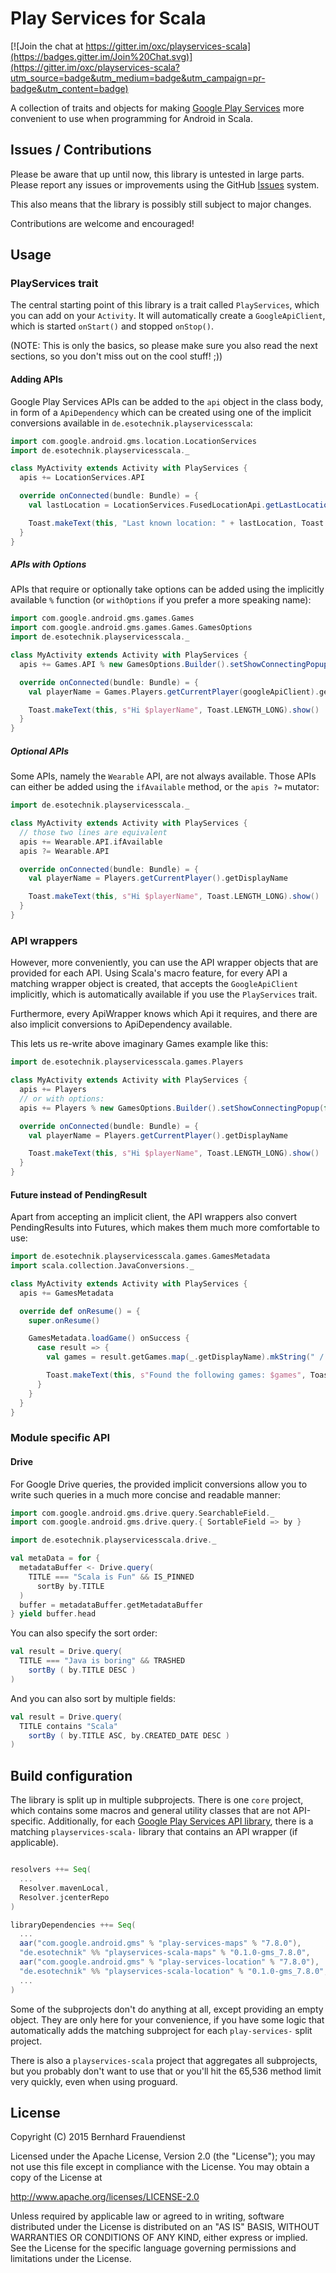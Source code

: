 # Play Services for Scala #

[![Join the chat at https://gitter.im/oxc/playservices-scala](https://badges.gitter.im/Join%20Chat.svg)](https://gitter.im/oxc/playservices-scala?utm_source=badge&utm_medium=badge&utm_campaign=pr-badge&utm_content=badge)

A collection of traits and objects for making
[Google Play Services](https://developers.google.com/android/) more convenient to use when
programming for Android in Scala.

## Issues / Contributions ##

Please be aware that up until now, this library is untested in large parts. Please report any
issues or improvements using the GitHub [Issues](https://github.com/oxc/playservices-scala/issues)
system.

This also means that the library is possibly still subject to major changes.

Contributions are welcome and encouraged!

## Usage ##

### PlayServices trait ###

The central starting point of this library is a trait called `PlayServices`, which you can add on
your `Activity`. It will automatically create a `GoogleApiClient`, which is started `onStart()` and
stopped `onStop()`.

(NOTE: This is only the basics, so please make sure you also read the next sections, so you don't
miss out on the cool stuff! ;))

#### Adding APIs ####

Google Play Services APIs can be added to the `api` object in the class body, in form of a
`ApiDependency` which can be created using one of the implicit conversions available
in `de.esotechnik.playservicesscala`:

```scala
import com.google.android.gms.location.LocationServices
import de.esotechnik.playservicesscala._

class MyActivity extends Activity with PlayServices {
  apis += LocationServices.API

  override onConnected(bundle: Bundle) = {
    val lastLocation = LocationServices.FusedLocationApi.getLastLocation(googleApiClient);

    Toast.makeText(this, "Last known location: " + lastLocation, Toast.LENGTH_LONG).show()
  }
}
```

##### APIs with Options #####

APIs that require or optionally take options can be added using the implicitly available `%`
function (or `withOptions` if you prefer a more speaking name):

```scala
import com.google.android.gms.games.Games
import com.google.android.gms.games.Games.GamesOptions
import de.esotechnik.playservicesscala._

class MyActivity extends Activity with PlayServices {
  apis += Games.API % new GamesOptions.Builder().setShowConnectingPopup(false).build()

  override onConnected(bundle: Bundle) = {
    val playerName = Games.Players.getCurrentPlayer(googleApiClient).getDisplayName

    Toast.makeText(this, s"Hi $playerName", Toast.LENGTH_LONG).show()
  }
}
```

##### Optional APIs #####

Some APIs, namely the `Wearable` API, are not always available. Those APIs can either be added
using the `ifAvailable` method, or the `apis ?=` mutator:

```scala
import de.esotechnik.playservicesscala._

class MyActivity extends Activity with PlayServices {
  // those two lines are equivalent
  apis += Wearable.API.ifAvailable
  apis ?= Wearable.API

  override onConnected(bundle: Bundle) = {
    val playerName = Players.getCurrentPlayer().getDisplayName

    Toast.makeText(this, s"Hi $playerName", Toast.LENGTH_LONG).show()
  }
}
```

### API wrappers ###

However, more conveniently, you can use the API wrapper objects that are provided for each API.
Using Scala's macro feature, for every API a matching wrapper object is created, that accepts the
`GoogleApiClient` implicitly, which is automatically available if you use the `PlayServices` trait.

Furthermore, every ApiWrapper knows which Api it requires, and there are also implicit conversions
to ApiDependency available.

This lets us re-write above imaginary Games example like this:


```scala
import de.esotechnik.playservicesscala.games.Players

class MyActivity extends Activity with PlayServices {
  apis += Players
  // or with options:
  apis += Players % new GamesOptions.Builder().setShowConnectingPopup(false).build()

  override onConnected(bundle: Bundle) = {
    val playerName = Players.getCurrentPlayer().getDisplayName

    Toast.makeText(this, s"Hi $playerName", Toast.LENGTH_LONG).show()
  }
}
```

#### Future instead of PendingResult ####

Apart from accepting an implicit client, the API wrappers also convert PendingResults into Futures,
which makes them much more comfortable to use:

```scala
import de.esotechnik.playservicesscala.games.GamesMetadata
import scala.collection.JavaConversions._

class MyActivity extends Activity with PlayServices {
  apis += GamesMetadata

  override def onResume() = {
    super.onResume()

    GamesMetadata.loadGame() onSuccess {
      case result => {
        val games = result.getGames.map(_.getDisplayName).mkString(" / ")

        Toast.makeText(this, s"Found the following games: $games", Toast.LENGTH_LONG).show()
      }
    }
  }
}
```

### Module specific API ###

#### Drive ####

For Google Drive queries, the provided implicit conversions allow you to write such queries in a
much more concise and readable manner:

```scala
import com.google.android.gms.drive.query.SearchableField._
import com.google.android.gms.drive.query.{ SortableField => by }

import de.esotechnik.playservicesscala.drive._

val metaData = for {
  metadataBuffer <- Drive.query(
    TITLE === "Scala is Fun" && IS_PINNED
      sortBy by.TITLE
  )
  buffer = metadataBuffer.getMetadataBuffer
} yield buffer.head
```

You can also specify the sort order:
```scala
val result = Drive.query(
  TITLE === "Java is boring" && TRASHED
    sortBy ( by.TITLE DESC )
)
```

And you can also sort by multiple fields:
```scala
val result = Drive.query(
  TITLE contains "Scala"
    sortBy ( by.TITLE ASC, by.CREATED_DATE DESC )
)
```

## Build configuration ##

The library is split up in multiple subprojects. There is one `core` project, which contains some
macros and general utility classes that are not API-specific. Additionally, for each
[Google Play Services API library](https://developers.google.com/android/guides/setup#split),
there is a matching `playservices-scala-` library that contains an API wrapper (if applicable).

```scala

resolvers ++= Seq(
  ...
  Resolver.mavenLocal,
  Resolver.jcenterRepo
)

libraryDependencies ++= Seq(
  ...
  aar("com.google.android.gms" % "play-services-maps" % "7.8.0"),
  "de.esotechnik" %% "playservices-scala-maps" % "0.1.0-gms_7.8.0",
  aar("com.google.android.gms" % "play-services-location" % "7.8.0"),
  "de.esotechnik" %% "playservices-scala-location" % "0.1.0-gms_7.8.0",
  ...
)

```

Some of the subprojects don't do anything at all, except providing an empty object. They are only
here for your convenience, if you have some logic that automatically adds the matching subproject
for each `play-services-` split project.

There is also a `playservices-scala` project that aggregates all subprojects, but you probably
don't want to use that or you'll hit the 65,536 method limit very quickly, even when using proguard.


## License ##

Copyright (C) 2015 Bernhard Frauendienst

Licensed under the Apache License, Version 2.0 (the "License"); you may not use this file except in
compliance with the License. You may obtain a copy of the License at

http://www.apache.org/licenses/LICENSE-2.0

Unless required by applicable law or agreed to in writing, software distributed under the License
is distributed on an "AS IS" BASIS, WITHOUT WARRANTIES OR CONDITIONS OF ANY KIND, either express or
implied. See the License for the specific language governing permissions and limitations under the
License.
